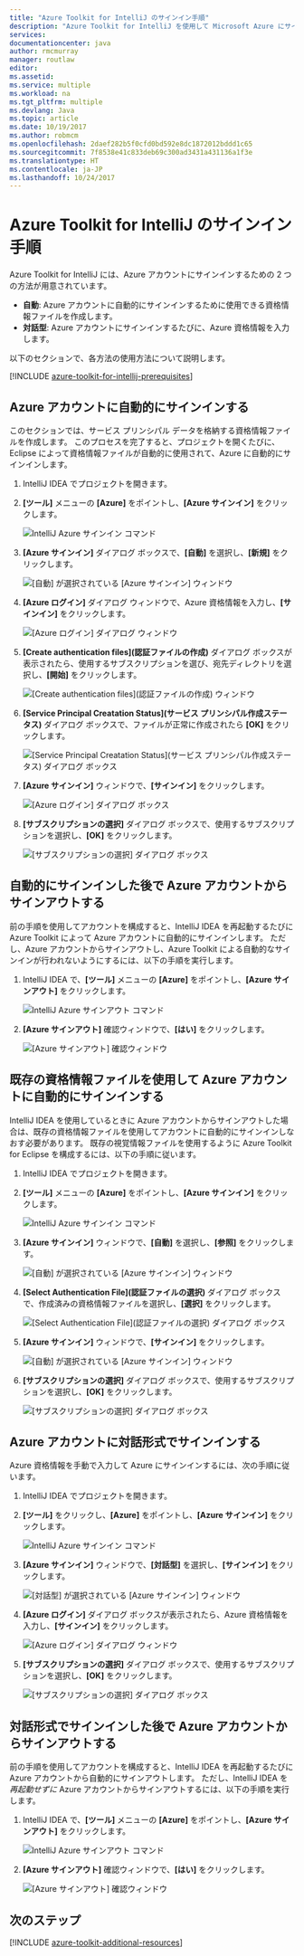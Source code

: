 ```yaml
---
title: "Azure Toolkit for IntelliJ のサインイン手順"
description: "Azure Toolkit for IntelliJ を使用して Microsoft Azure にサインインする方法について説明します。"
services: 
documentationcenter: java
author: rmcmurray
manager: routlaw
editor: 
ms.assetid: 
ms.service: multiple
ms.workload: na
ms.tgt_pltfrm: multiple
ms.devlang: Java
ms.topic: article
ms.date: 10/19/2017
ms.author: robmcm
ms.openlocfilehash: 2daef282b5f0cfd0bd592e8dc1872012bddd1c65
ms.sourcegitcommit: 7f8538e41c833deb69c300ad3431a431136a1f3e
ms.translationtype: HT
ms.contentlocale: ja-JP
ms.lasthandoff: 10/24/2017
---
```

# <a name="sign-in-instructions-for-the-azure-toolkit-for-intellij"></a>Azure Toolkit for IntelliJ のサインイン手順

Azure Toolkit for IntelliJ には、Azure アカウントにサインインするための 2 つの方法が用意されています。

  * **自動**: Azure アカウントに自動的にサインインするために使用できる資格情報ファイルを作成します。
  * **対話型**: Azure アカウントにサインインするたびに、Azure 資格情報を入力します。

以下のセクションで、各方法の使用方法について説明します。

[!INCLUDE [azure-toolkit-for-intellij-prerequisites](../includes/azure-toolkit-for-intellij-prerequisites.md)]

## <a name="sign-in-to-your-azure-account-automatically"></a>Azure アカウントに自動的にサインインする

このセクションでは、サービス プリンシパル データを格納する資格情報ファイルを作成します。 このプロセスを完了すると、プロジェクトを開くたびに、Eclipse によって資格情報ファイルが自動的に使用されて、Azure に自動的にサインインします。

1. IntelliJ IDEA でプロジェクトを開きます。

1. **[ツール]** メニューの **[Azure]** をポイントし、**[Azure サインイン]** をクリックします。

   ![IntelliJ Azure サインイン コマンド][A01]

1. **[Azure サインイン]** ダイアログ ボックスで、**[自動]** を選択し、**[新規]** をクリックします。

   ![[自動] が選択されている [Azure サインイン] ウィンドウ][A02]

1. **[Azure ログイン]** ダイアログ ウィンドウで、Azure 資格情報を入力し、**[サインイン]** をクリックします。

   ![[Azure ログイン] ダイアログ ウィンドウ][A03]

1. **[Create authentication files]\(認証ファイルの作成\)** ダイアログ ボックスが表示されたら、使用するサブスクリプションを選び、宛先ディレクトリを選択し、**[開始]** をクリックします。

   ![[Create authentication files]\(認証ファイルの作成\) ウィンドウ][A04]

1. **[Service Principal Creatation Status]\(サービス プリンシパル作成ステータス\)** ダイアログ ボックスで、ファイルが正常に作成されたら **[OK]** をクリックします。

   ![[Service Principal Creatation Status]\(サービス プリンシパル作成ステータス\) ダイアログ ボックス][A05]

1. **[Azure サインイン]** ウィンドウで、**[サインイン]** をクリックします。

   ![[Azure ログイン] ダイアログ ボックス][A06]

1. **[サブスクリプションの選択]** ダイアログ ボックスで、使用するサブスクリプションを選択し、**[OK]** をクリックします。

   ![[サブスクリプションの選択] ダイアログ ボックス][A07]

## <a name="sign-out-of-your-azure-account-after-you-have-signed-in-automatically"></a>自動的にサインインした後で Azure アカウントからサインアウトする

前の手順を使用してアカウントを構成すると、IntelliJ IDEA を再起動するたびに Azure Toolkit によって Azure アカウントに自動的にサインインします。 ただし、Azure アカウントからサインアウトし、Azure Toolkit による自動的なサインインが行われないようにするには、以下の手順を実行します。

1. IntelliJ IDEA で、**[ツール]** メニューの **[Azure]** をポイントし、**[Azure サインアウト]** をクリックします。

   ![IntelliJ Azure サインアウト コマンド][L01]

1. **[Azure サインアウト]** 確認ウィンドウで、**[はい]** をクリックします。

   ![[Azure サインアウト] 確認ウィンドウ][L03]

## <a name="sign-in-to-your-azure-account-automatically-by-using-an-existing-credentials-file"></a>既存の資格情報ファイルを使用して Azure アカウントに自動的にサインインする

IntelliJ IDEA を使用しているときに Azure アカウントからサインアウトした場合は、既存の資格情報ファイルを使用してアカウントに自動的にサインインしなおす必要があります。 既存の視覚情報ファイルを使用するように Azure Toolkit for Eclipse を構成するには、以下の手順に従います。

1. IntelliJ IDEA でプロジェクトを開きます。

1. **[ツール]** メニューの **[Azure]** をポイントし、**[Azure サインイン]** をクリックします。

   ![IntelliJ Azure サインイン コマンド][A01]

1. **[Azure サインイン]** ウィンドウで、**[自動]** を選択し、**[参照]** をクリックします。

   ![[自動] が選択されている [Azure サインイン] ウィンドウ][A02]

1. **[Select Authentication File]\(認証ファイルの選択\)** ダイアログ ボックスで、作成済みの資格情報ファイルを選択し、**[選択]** をクリックします。

   ![[Select Authentication File]\(認証ファイルの選択\) ダイアログ ボックス][A08]

1. **[Azure サインイン]** ウィンドウで、**[サインイン]** をクリックします。

   ![[自動] が選択されている [Azure サインイン] ウィンドウ][A06]

1. **[サブスクリプションの選択]** ダイアログ ボックスで、使用するサブスクリプションを選択し、**[OK]** をクリックします。

   ![[サブスクリプションの選択] ダイアログ ボックス][A07]

## <a name="sign-in-to-your-azure-account-interactively"></a>Azure アカウントに対話形式でサインインする

Azure 資格情報を手動で入力して Azure にサインインするには、次の手順に従います。

1. IntelliJ IDEA でプロジェクトを開きます。

1. **[ツール]** をクリックし、**[Azure]** をポイントし、**[Azure サインイン]** をクリックします。

   ![IntelliJ Azure サインイン コマンド][I01]

1. **[Azure サインイン]** ウィンドウで、**[対話型]** を選択し、**[サインイン]** をクリックします。

   ![[対話型] が選択されている [Azure サインイン] ウィンドウ][I02]

1. **[Azure ログイン]** ダイアログ ボックスが表示されたら、Azure 資格情報を入力し、**[サインイン]** をクリックします。

   ![[Azure ログイン] ダイアログ ウィンドウ][I03]

1. **[サブスクリプションの選択]** ダイアログ ボックスで、使用するサブスクリプションを選択し、**[OK]** をクリックします。

   ![[サブスクリプションの選択] ダイアログ ボックス][I04]

## <a name="sign-out-of-your-azure-account-after-you-have-signed-in-interactively"></a>対話形式でサインインした後で Azure アカウントからサインアウトする

前の手順を使用してアカウントを構成すると、IntelliJ IDEA を再起動するたびに Azure アカウントから自動的にサインアウトします。 ただし、IntelliJ IDEA を*再起動せずに* Azure アカウントからサインアウトするには、以下の手順を実行します。

1. IntelliJ IDEA で、**[ツール]** メニューの **[Azure]** をポイントし、**[Azure サインアウト]** をクリックします。

   ![IntelliJ Azure サインアウト コマンド][L01]

1. **[Azure サインアウト]** 確認ウィンドウで、**[はい]** をクリックします。

   ![[Azure サインアウト] 確認ウィンドウ][L02]

## <a name="next-steps"></a>次のステップ

[!INCLUDE [azure-toolkit-additional-resources](../includes/azure-toolkit-additional-resources.md)]

<!-- URL List -->

<!-- IMG List -->

[I01]: media/azure-toolkit-for-intellij-sign-in-instructions/I01.png
[I02]: media/azure-toolkit-for-intellij-sign-in-instructions/I02.png
[I03]: media/azure-toolkit-for-intellij-sign-in-instructions/I03.png
[I04]: media/azure-toolkit-for-intellij-sign-in-instructions/I04.png

[A01]: media/azure-toolkit-for-intellij-sign-in-instructions/A01.png
[A02]: media/azure-toolkit-for-intellij-sign-in-instructions/A02.png
[A03]: media/azure-toolkit-for-intellij-sign-in-instructions/A03.png
[A04]: media/azure-toolkit-for-intellij-sign-in-instructions/A04.png
[A05]: media/azure-toolkit-for-intellij-sign-in-instructions/A05.png
[A06]: media/azure-toolkit-for-intellij-sign-in-instructions/A06.png
[A07]: media/azure-toolkit-for-intellij-sign-in-instructions/A07.png
[A08]: media/azure-toolkit-for-intellij-sign-in-instructions/A08.png

[L01]: media/azure-toolkit-for-intellij-sign-in-instructions/L01.png
[L02]: media/azure-toolkit-for-intellij-sign-in-instructions/L02.png
[L03]: media/azure-toolkit-for-intellij-sign-in-instructions/L03.png
